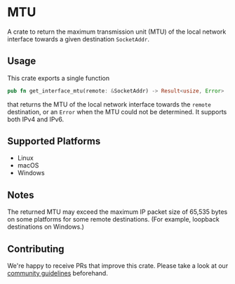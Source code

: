 # MTU

A crate to return the maximum transmission unit (MTU) of the local network interface towards a given destination `SocketAddr`.

## Usage

This crate exports a single function

```rust
pub fn get_interface_mtu(remote: &SocketAddr) -> Result<usize, Error>
```

that returns the MTU of the local network interface towards the `remote` destination, or an `Error` when the MTU could not be determined. It supports both IPv4 and IPv6.

## Supported Platforms

* Linux
* macOS
* Windows

## Notes

The returned MTU may exceed the maximum IP packet size of 65,535 bytes on some platforms for some remote destinations. (For example, loopback destinations on Windows.)

## Contributing

We're happy to receive PRs that improve this crate. Please take a look at our [community guidelines](CODE_OF_CONDUCT.md) beforehand.
